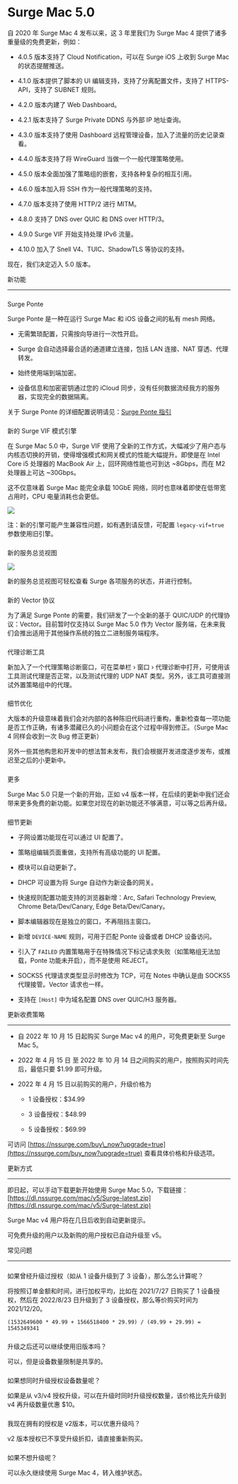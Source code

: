 Surge Mac 5.0
=============

自 2020 年 Surge Mac 4 发布以来，这 3 年里我们为 Surge Mac 4 提供了诸多重量级的免费更新，例如：

*   4.0.5 版本支持了 Cloud Notification，可以在 Surge iOS 上收到 Surge Mac 的状态提醒推送。
    
*   4.1.0 版本提供了脚本的 UI 编辑支持，支持了分离配置文件，支持了 HTTPS-API，支持了 SUBNET 规则。
    
*   4.2.0 版本内建了 Web Dashboard。
    
*   4.2.1 版本支持了 Surge Private DDNS 与外部 IP 地址查询。
    
*   4.3.0 版本支持了使用 Dashboard 远程管理设备，加入了流量的历史记录查看。
    
*   4.4.0 版本支持了将 WireGuard 当做一个一般代理策略使用。
    
*   4.5.0 版本全面加强了策略组的嵌套，支持各种复杂的相互引用。
    
*   4.6.0 版本加入将 SSH 作为一般代理策略的支持。
    
*   4.7.0 版本支持了使用 HTTP/2 进行 MITM。
    
*   4.8.0 支持了 DNS over QUIC 和 DNS over HTTP/3。
    
*   4.9.0 Surge VIF 开始支持处理 IPv6 流量。
    
*   4.10.0 加入了 Snell V4、TUIC、ShadowTLS 等协议的支持。
    

现在，我们决定迈入 5.0 版本。

[](#xin-gong-neng)

新功能


---------------------------

### 

[](#surge-ponte)

Surge Ponte

Surge Ponte 是一种在运行 Surge Mac 和 iOS 设备之间的私有 mesh 网络。

*   无需繁琐配置，只需按向导进行一次性开启。
    
*   Surge 会自动选择最合适的通道建立连接，包括 LAN 连接、NAT 穿透、代理转发。
    
*   始终使用端到端加密。
    
*   设备信息和加密密钥通过您的 iCloud 同步，没有任何数据流经我方的服务器，实现完全的数据隔离。
    

关于 Surge Ponte 的详细配置说明请见：[Surge Ponte 指引](/surge-knowledge-base/zh/guidelines/ponte)

### 

[](#xin-de-surge-vif-mo-shi-yin-qing)

新的 Surge VIF 模式引擎

在 Surge Mac 5.0 中，Surge VIF 使用了全新的工作方式，大幅减少了用户态与内核态切换的开销，使得增强模式和网关模式的性能大幅提升。即使是在 Intel Core i5 处理器的 MacBook Air 上，回环网络性能也可到达 ~8Gbps，而在 M2 处理器上可达 ~30Gbps。

这不仅意味着 Surge Mac 能完全承载 10GbE 网络，同时也意味着即使在低带宽占用时，CPU 电量消耗也会更低。

![](https://kb.nssurge.com/~gitbook/image?url=https%3A%2F%2F3176820532-files.gitbook.io%2F%7E%2Ffiles%2Fv0%2Fb%2Fgitbook-x-prod.appspot.com%2Fo%2Fspaces%252FnRjbzkErvUl5IX5jdskH%252Fuploads%252Fgit-blob-1e14a3faf07a119b16c9d3c0f82f894ae5d7bb05%252Fmac-v5-iperf.png%3Falt%3Dmedia&width=768&dpr=4&quality=100&sign=9842a0e0&sv=2)

注：新的引擎可能产生兼容性问题，如有遇到请反馈，可配置 `legacy-vif=true` 参数使用旧引擎。

### 

[](#xin-de-fu-wu-zong-lan-shi-tu)

新的服务总览视图

![](https://kb.nssurge.com/~gitbook/image?url=https%3A%2F%2F3176820532-files.gitbook.io%2F%7E%2Ffiles%2Fv0%2Fb%2Fgitbook-x-prod.appspot.com%2Fo%2Fspaces%252FnRjbzkErvUl5IX5jdskH%252Fuploads%252Fgit-blob-1893aa4aca5daa31bdc23bbef2a16981cbf1a3fd%252Fmac-v5-overview2.png%3Falt%3Dmedia&width=768&dpr=4&quality=100&sign=63267067&sv=2)

新的服务总览视图可轻松查看 Surge 各项服务的状态，并进行控制。

### 

[](#xin-de-vector-xie-yi)

新的 Vector 协议

为了满足 Surge Ponte 的需要，我们研发了一个全新的基于 QUIC/UDP 的代理协议：Vector。目前暂时仅支持以 Surge Mac 5.0 作为 Vector 服务端，在未来我们会推出适用于其他操作系统的独立二进制服务端程序。

### 

[](#dai-li-zhen-duan-gong-ju)

代理诊断工具

新加入了一个代理策略诊断窗口，可在菜单栏 › 窗口 › 代理诊断中打开，可使用该工具测试代理是否正常，以及测试代理的 UDP NAT 类型。另外，该工具可直接测试外置策略组中的代理。

### 

[](#xi-jie-you-hua)

细节优化

大版本的升级意味着我们会对内部的各种陈旧代码进行重构，重新检查每一项功能是否工作正确，有诸多潜藏已久的小问题会在这个过程中得到修正。（Surge Mac 4 同样会收到一次 Bug 修正更新）

另外一些其他构思和开发中的想法暂未发布，我们会根据开发进度逐步发布，或推迟至之后的小更新中。

### 

[](#geng-duo)

更多

Surge Mac 5.0 只是一个新的开始，正如 v4 版本一样，在后续的更新中我们还会带来更多免费的新功能。如果您对现在的新功能还不够满意，可以等之后再升级。

### 

[](#xi-jie-geng-xin)

细节更新

*   子网设置功能现在可以通过 UI 配置了。
    
*   策略组编辑页面重做，支持所有高级功能的 UI 配置。
    
*   模块可以自动更新了。
    
*   DHCP 可设置为将 Surge 自动作为新设备的网关。
    
*   快速规则配置功能支持的浏览器新增：Arc, Safari Technology Preview, Chrome Beta/Dev/Canary, Edge Beta/Dev/Canary。
    
*   脚本编辑器现在是独立的窗口，不再阻挡主窗口。
    
*   新增 `DEVICE-NAME` 规则，可用于匹配 Ponte 设备或者 DHCP 设备访问。
    
*   引入了 `FAILED` 内置策略用于在特殊情况下标记请求失败（如策略组无法加载，Ponte 功能未开启），而不是使用 REJECT。
    
*   SOCKS5 代理请求类型显示时修改为 TCP，可在 Notes 中确认是由 SOCKS5 代理接管。Vector 请求也一样。
    
*   支持在 `[Host]` 中为域名配置 DNS over QUIC/H3 服务器。
    

[](#geng-xin-shou-fei-ce-le)

更新收费策略


----------------------------------------

*   自 2022 年 10 月 15 日起购买 Surge Mac v4 的用户，可免费更新至 Surge Mac 5。
    
*   2022 年 4 月 15 日 至 2022 年 10 月 14 日之间购买的用户，按照购买时间先后，最低只要 $1.99 即可升级。
    
*   2022 年 4 月 15 日以前购买的用户，升级价格为
    
    *   1 设备授权：$34.99
        
    *   3 设备授权：$48.99
        
    *   5 设备授权：$69.99
        
    

可访问 [https://nssurge.com/buy\_now?upgrade=true](https://nssurge.com/buy_now?upgrade=true) 查看具体价格和升级选项。

[](#geng-xin-fang-shi)

更新方式


--------------------------------

即日起，可以手动下载更新开始使用 Surge Mac 5.0，下载链接：[https://dl.nssurge.com/mac/v5/Surge-latest.zip](https://dl.nssurge.com/mac/v5/Surge-latest.zip)

Surge Mac v4 用户将在几日后收到自动更新提示。

可免费升级的用户以及新购的用户授权已自动升级至 v5。

[](#chang-jian-wen-ti)

常见问题


--------------------------------

### 

[](#ru-guo-ceng-jing-sheng-ji-guo-shou-quan-ru-cong-1-she-bei-sheng-ji-dao-le-3-she-bei-na-me-zen-me-ji)

如果曾经升级过授权（如从 1 设备升级到了 3 设备），那么怎么计算呢？

将按照订单金额和时间，进行加权平均，比如在 2021/7/27 日购买了 1 设备授权，然后在 2022/8/23 日升级到了 3 设备授权，那么等价购买时间为 2021/12/20。

`(1532649600 * 49.99 + 1566518400 * 29.99) / (49.99 + 29.99) = 1545349341`

### 

[](#sheng-ji-zhi-hou-hai-ke-yi-ji-xu-shi-yong-jiu-ban-ben-ma)

升级之后还可以继续使用旧版本吗？

可以，但是设备数量限制是共享的。

### 

[](#ru-guo-xiang-tong-shi-sheng-ji-shou-quan-she-bei-shu-liang-ne)

如果想同时升级授权设备数量呢？

如果是从 v3/v4 授权升级，可以在升级时同时升级授权数量，该价格比先升级到 v4 再升级数量优惠 $10。

### 

[](#wo-xian-zai-yong-you-de-shou-quan-shi-v2-ban-ben-ke-yi-you-hui-sheng-ji-ma)

我现在拥有的授权是 v2版本，可以优惠升级吗？

v2 版本授权已不享受升级折扣，请直接重新购买。

### 

[](#ru-guo-bu-xiang-sheng-ji-ne)

如果不想升级呢？

可以永久继续使用 Surge Mac 4，转入维护状态。
